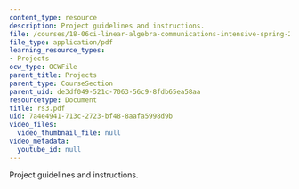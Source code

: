 ```yaml
---
content_type: resource
description: Project guidelines and instructions.
file: /courses/18-06ci-linear-algebra-communications-intensive-spring-2004/7a4e4941713c2723bf488aafa5998d9b_rs3.pdf
file_type: application/pdf
learning_resource_types:
- Projects
ocw_type: OCWFile
parent_title: Projects
parent_type: CourseSection
parent_uid: de3df049-521c-7063-56c9-8fdb65ea58aa
resourcetype: Document
title: rs3.pdf
uid: 7a4e4941-713c-2723-bf48-8aafa5998d9b
video_files:
  video_thumbnail_file: null
video_metadata:
  youtube_id: null
---
```

Project guidelines and instructions.

